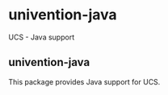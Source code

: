 # univention-java
UCS - Java support

## univention-java
This package provides Java support for UCS.

